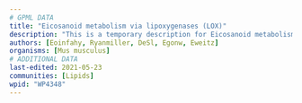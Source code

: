 ```yaml
---
# GPML DATA
title: "Eicosanoid metabolism via lipoxygenases (LOX)"
description: "This is a temporary description for Eicosanoid metabolism via lipoxygenases (LOX)"
authors: [Eoinfahy, Ryanmiller, DeSl, Egonw, Eweitz]
organisms: [Mus musculus]
# ADDITIONAL DATA
last-edited: 2021-05-23
communities: [Lipids]
wpid: "WP4348"
---
```

